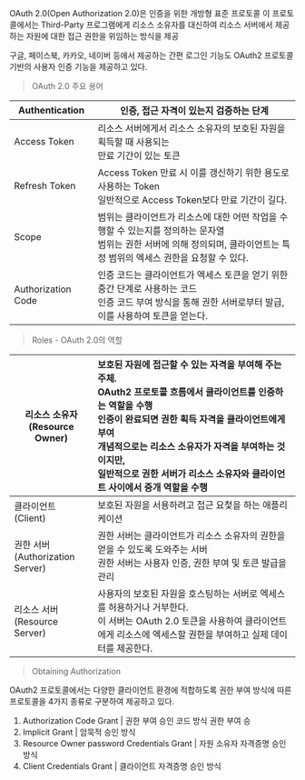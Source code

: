 
OAuth 2.0(Open Authorization 2.0)은 인증을 위한 개방형 표준 프로토콜
이 프로토콜에서는 Third-Party 프로그램에게 리소스 소유자를 대신하여 리소스 서버에서 제공하는 자원에 대한 접근 권한을 위임하는 방식을 제공

구글, 페이스북, 카카오, 네이버 등에서 제공하는 간편 로그인 기능도 OAuth2 프로토콜 기반의 사용자 인증 기능을 제공하고 있다.

> OAuth 2.0 주요 용어

| Authentication     | 인증, 접근 자격이 있는지 검증하는 단계                                                                               |
| ------------------ | ---------------------------------------------------------------------------------------------------- |
| Access Token       | 리소스 서버에게서 리소스 소유자의 보호된 자원을 획득할 때 사용되는 <br>만료 기간이 있는 토큰                                               |
| Refresh Token      | Access Token 만료 시 이를 갱신하기 위한 용도로 사용하는 Token<br>일반적으로 Access Token보다 만료 기간이 길다.                       |
| Scope              | 범위는 클라이언트가 리소스에 대한 어떤 작업을 수행할 수 있는지를 정의하는 문자열<br>범위는 권한 서버에 의해 정의되며, 클라이언트는 특정 범위의 엑세스 권한을 요청할 수 있다. |
| Authorization Code | 인증 코드는 클라이언트가 엑세스 토큰을 얻기 위한 중간 단계로 사용하는 코드<br>인증 코드 부여 방식을 통해 권한 서버로부터 발급, 이를 사용하여 토큰을 얻는다.          |

> Roles - OAuth 2.0의 역할

| 리소스 소유자<br>(Resource Owner)     | 보호된 자원에 접근할 수 있는 자격을 부여해 주는 주체.<br>OAuth2 프로토콜 흐름에서 클라이언트를 인증하는 역할을 수행<br>인증이 완료되면 권한 획득 자격을 클라이언트에게 부여<br>개념적으로는 리소스 소유자가 자격을 부여하는 것이지만, <br>일반적으로 권한 서버가 리소스 소유자와 클라이언트 사이에서 중개 역할을 수행 |
| ------------------------------- | :--------------------------------------------------------------------------------------------------------------------------------------------------------------------------------------- |
| 클라이언트<br>(Client)               | 보호된 자원을 서용하려고 접근 요첯을 하는 애플리케이션                                                                                                                                                           |
| 권한 서버<br>(Authorization Server) | 권한 서버는 클라이언트가 리소스 소유자의 권한을 얻을 수 있도록 도와주는 서버<br>권한 서버는 사용자 인증, 권한 부여 및 토큰 발급을 관리                                                                                                          |
| 리소스 서버 <br>(Resource Server)    | 사용자의 보호된 자원을 호스팅하는 서버로 엑세스를 허용하거나 거부한다.<br>이 서버는 OAuth 2.0 토큰을 사용하여 클라이언트에게 리소스에 엑세스할 권한을 부여하고 실제 데이터를 제공한다.                                                                             |

> Obtaining Authorization

OAuth2 프로토콜에서는 다양한 클라이언트 환경에 적합하도록 권한 부여 방식에 따른 프로토콜을 4가지 종류로 구분하여 제공하고 있다.

1. Authorization Code Grant | 권한 부여 승인 코드 방식
	권한 부여 승
1. Implicit Grant | 암묵적 승인 방식
2. Resource Owner password Credentials Grant | 자원 소유자 자격증명 승인 방식
3. Client Credentials Grant | 클라이언트 자격증명 승인 방식